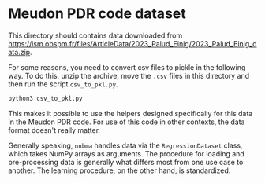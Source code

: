 # Meudon PDR code dataset

This directory should contains data downloaded from https://ism.obspm.fr/files/ArticleData/2023_Palud_Einig/2023_Palud_Einig_data.zip.

For some reasons, you need to convert csv files to pickle in the following way. To do this, unzip the archive, move the `.csv` files in this directory and then run the script `csv_to_pkl.py`.

```python
python3 csv_to_pkl.py
```

This makes it possible to use the helpers designed specifically for this data in the Meudon PDR code. For use of this code in other contexts, the data format doesn't really matter.

Generally speaking, `nnbma` handles data via the `RegressionDataset` class, which takes NumPy arrays as arguments. The procedure for loading and pre-processing data is generally what differs most from one use case to another. The learning procedure, on the other hand, is standardized.

